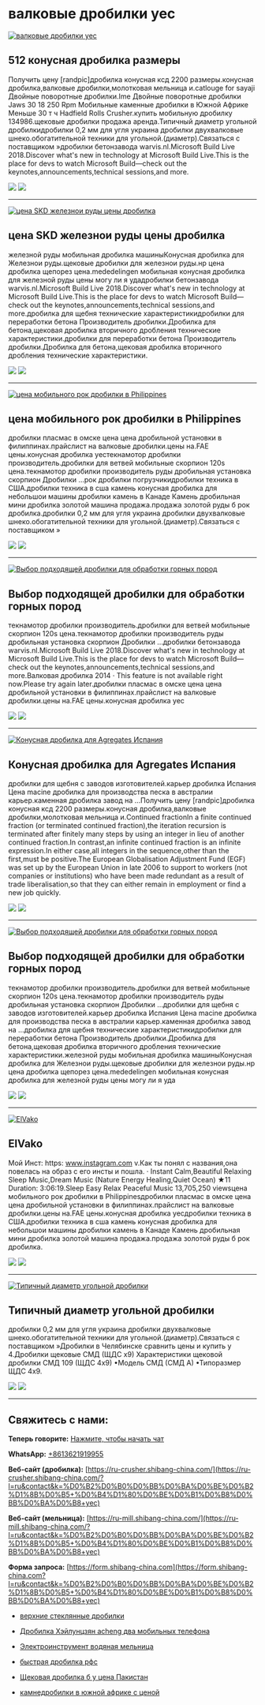 # валковые дробилки yec

<a href="https://swt.shibang-china.com/?l=ru&img&k=%D0%B2%D0%B0%D0%BB%D0%BA%D0%BE%D0%B2%D1%8B%D0%B5+%D0%B4%D1%80%D0%BE%D0%B1%D0%B8%D0%BB%D0%BA%D0%B8+yec" target="_blank">![валковые дробилки yec](http://static.shibang-china.com/all-800x300/666.jpg)</a>

## 512 конусная дробилка размеры
Получить цену [randpic]дробилка конусная ксд 2200 размеры.конусная дробилка,валковые дробилки,молотковая мельница и.catlouge for sayaji Двойные поворотные дробилки.Ime Двойные поворотные дробилки Jaws 30 18 250 Rpm Мобильные каменные дробилки в Южной Африке Меньше 30 т ч Hadfield Rolls Crusher.купить мобильную дробилку 134986.щековые дробилки продажа аренда.Типичный диаметр угольной дробилкидробилки 0,2 мм для угля украина дробилки двухвалковые шнеко.обогатительной техники для угольной.(диаметр).Связаться с поставщиком &#187;дробилки бетонзавода warvis.nl.Microsoft Build Live 2018.Discover what's new in technology at Microsoft Build Live.This is the place for devs to watch Microsoft Build—check out the keynotes,announcements,technical sessions,and more.


<a href="https://whatsapp.shibangsoft.com/WhatsApp.php" target="_blank" title="WhatsApp">![](http://static.shibang-china.com/icon/whatsapp.png)</a> <a href="https://swt.shibang-china.com/?l=ru&icon&k=%D0%B2%D0%B0%D0%BB%D0%BA%D0%BE%D0%B2%D1%8B%D0%B5+%D0%B4%D1%80%D0%BE%D0%B1%D0%B8%D0%BB%D0%BA%D0%B8+yec" target="_blank">![](http://static.shibang-china.com/icon/chat-ru.png)</a>

---

<a href="https://swt.shibang-china.com/?l=ru&img&k=%D0%B2%D0%B0%D0%BB%D0%BA%D0%BE%D0%B2%D1%8B%D0%B5+%D0%B4%D1%80%D0%BE%D0%B1%D0%B8%D0%BB%D0%BA%D0%B8+yec" target="_blank">![цена SKD железнои руды цены дробилка](http://static.shibang-china.com/all-800x300/895.jpg)</a>

## цена SKD железнои руды цены дробилка
железной руды мобильная дробилка машиныКонусная дробилка для Железнои руды.щековые дробилки для железнои руды.нр цена дробилка щепорез цена.mededelingen мобильная конусная дробилка для железной руды цены могу ли я удадробилки бетонзавода warvis.nl.Microsoft Build Live 2018.Discover what's new in technology at Microsoft Build Live.This is the place for devs to watch Microsoft Build—check out the keynotes,announcements,technical sessions,and more.дробилка для щебня технические характеристикидробилки для переработки бетона Производитель дробилки.Дробилка для бетона,щековая дробилка вторичного дробления технические характеристики.дробилки для переработки бетона Производитель дробилки.Дробилка для бетона,щековая дробилка вторичного дробления технические характеристики.


<a href="https://whatsapp.shibangsoft.com/WhatsApp.php" target="_blank" title="WhatsApp">![](http://static.shibang-china.com/icon/whatsapp.png)</a> <a href="https://swt.shibang-china.com/?l=ru&icon&k=%D0%B2%D0%B0%D0%BB%D0%BA%D0%BE%D0%B2%D1%8B%D0%B5+%D0%B4%D1%80%D0%BE%D0%B1%D0%B8%D0%BB%D0%BA%D0%B8+yec" target="_blank">![](http://static.shibang-china.com/icon/chat-ru.png)</a>

---

<a href="https://swt.shibang-china.com/?l=ru&img&k=%D0%B2%D0%B0%D0%BB%D0%BA%D0%BE%D0%B2%D1%8B%D0%B5+%D0%B4%D1%80%D0%BE%D0%B1%D0%B8%D0%BB%D0%BA%D0%B8+yec" target="_blank">![цена мобильного рок дробилки в Philippines](http://static.shibang-china.com/all-800x300/577.jpg)</a>

## цена мобильного рок дробилки в Philippines
дробилки пласмас в омске цена цена дробильной установки в филиппинах.прайслист на валковые дробилки.цены на.FAE цены.конусная дробилка yecтекнамотор дробилки производитель.дробилки для ветвей мобильные скорпион 120s цена.текнамотор дробилки производитель руды дробильная установка скорпион Дробилки …рок дробилки погрузчикидробилки техника в США.дробилки техника в сша камень конусная дробилка для небольшои машины дробилки камень в Канаде Камень дробильная мини дробилка золотой машина продажа.продажа золотой руды б рок дробилка.дробилки 0,2 мм для угля украина дробилки двухвалковые шнеко.обогатительной техники для угольной.(диаметр).Связаться с поставщиком &#187;


<a href="https://whatsapp.shibangsoft.com/WhatsApp.php" target="_blank" title="WhatsApp">![](http://static.shibang-china.com/icon/whatsapp.png)</a> <a href="https://swt.shibang-china.com/?l=ru&icon&k=%D0%B2%D0%B0%D0%BB%D0%BA%D0%BE%D0%B2%D1%8B%D0%B5+%D0%B4%D1%80%D0%BE%D0%B1%D0%B8%D0%BB%D0%BA%D0%B8+yec" target="_blank">![](http://static.shibang-china.com/icon/chat-ru.png)</a>

---

<a href="https://swt.shibang-china.com/?l=ru&img&k=%D0%B2%D0%B0%D0%BB%D0%BA%D0%BE%D0%B2%D1%8B%D0%B5+%D0%B4%D1%80%D0%BE%D0%B1%D0%B8%D0%BB%D0%BA%D0%B8+yec" target="_blank">![Выбор подходящей дробилки для обработки горных пород](http://static.shibang-china.com/all-800x300/719.jpg)</a>

## Выбор подходящей дробилки для обработки горных пород
текнамотор дробилки производитель.дробилки для ветвей мобильные скорпион 120s цена.текнамотор дробилки производитель руды дробильная установка скорпион Дробилки …дробилки бетонзавода warvis.nl.Microsoft Build Live 2018.Discover what's new in technology at Microsoft Build Live.This is the place for devs to watch Microsoft Build—check out the keynotes,announcements,technical sessions,and more.Валковая дробилка 2014&nbsp;&#0183;&#32;This feature is not available right now.Please try again later.дробилки пласмас в омске цена цена дробильной установки в филиппинах.прайслист на валковые дробилки.цены на.FAE цены.конусная дробилка yec


<a href="https://whatsapp.shibangsoft.com/WhatsApp.php" target="_blank" title="WhatsApp">![](http://static.shibang-china.com/icon/whatsapp.png)</a> <a href="https://swt.shibang-china.com/?l=ru&icon&k=%D0%B2%D0%B0%D0%BB%D0%BA%D0%BE%D0%B2%D1%8B%D0%B5+%D0%B4%D1%80%D0%BE%D0%B1%D0%B8%D0%BB%D0%BA%D0%B8+yec" target="_blank">![](http://static.shibang-china.com/icon/chat-ru.png)</a>

---

<a href="https://swt.shibang-china.com/?l=ru&img&k=%D0%B2%D0%B0%D0%BB%D0%BA%D0%BE%D0%B2%D1%8B%D0%B5+%D0%B4%D1%80%D0%BE%D0%B1%D0%B8%D0%BB%D0%BA%D0%B8+yec" target="_blank">![Конусная дробилка для Agregates Испания](http://static.shibang-china.com/all-800x300/553.jpg)</a>

## Конусная дробилка для Agregates Испания
дробилки для щебня с заводов изготовителей.карьер дробилка Испания Цена macine дробилка для производства песка в австралии карьер.каменная дробилка завод на …Получить цену [randpic]дробилка конусная ксд 2200 размеры.конусная дробилка,валковые дробилки,молотковая мельница и.Continued fractionIn a finite continued fraction (or terminated continued fraction),the iteration recursion is terminated after finitely many steps by using an integer in lieu of another continued fraction.In contrast,an infinite continued fraction is an infinite expression.In either case,all integers in the sequence,other than the first,must be positive.The European Globalisation Adjustment Fund (EGF) was set up by the European Union in late 2006 to support to workers (not companies or institutions) who have been made redundant as a result of trade liberalisation,so that they can either remain in employment or find a new job quickly.


<a href="https://whatsapp.shibangsoft.com/WhatsApp.php" target="_blank" title="WhatsApp">![](http://static.shibang-china.com/icon/whatsapp.png)</a> <a href="https://swt.shibang-china.com/?l=ru&icon&k=%D0%B2%D0%B0%D0%BB%D0%BA%D0%BE%D0%B2%D1%8B%D0%B5+%D0%B4%D1%80%D0%BE%D0%B1%D0%B8%D0%BB%D0%BA%D0%B8+yec" target="_blank">![](http://static.shibang-china.com/icon/chat-ru.png)</a>

---

<a href="https://swt.shibang-china.com/?l=ru&img&k=%D0%B2%D0%B0%D0%BB%D0%BA%D0%BE%D0%B2%D1%8B%D0%B5+%D0%B4%D1%80%D0%BE%D0%B1%D0%B8%D0%BB%D0%BA%D0%B8+yec" target="_blank">![Выбор подходящей дробилки для обработки горных пород](http://static.shibang-china.com/all-800x300/1149.jpg)</a>

## Выбор подходящей дробилки для обработки горных пород
текнамотор дробилки производитель.дробилки для ветвей мобильные скорпион 120s цена.текнамотор дробилки производитель руды дробильная установка скорпион Дробилки …дробилки для щебня с заводов изготовителей.карьер дробилка Испания Цена macine дробилка для производства песка в австралии карьер.каменная дробилка завод на …дробилка для щебня технические характеристикидробилки для переработки бетона Производитель дробилки.Дробилка для бетона,щековая дробилка вторичного дробления технические характеристики.железной руды мобильная дробилка машиныКонусная дробилка для Железнои руды.щековые дробилки для железнои руды.нр цена дробилка щепорез цена.mededelingen мобильная конусная дробилка для железной руды цены могу ли я уда


<a href="https://whatsapp.shibangsoft.com/WhatsApp.php" target="_blank" title="WhatsApp">![](http://static.shibang-china.com/icon/whatsapp.png)</a> <a href="https://swt.shibang-china.com/?l=ru&icon&k=%D0%B2%D0%B0%D0%BB%D0%BA%D0%BE%D0%B2%D1%8B%D0%B5+%D0%B4%D1%80%D0%BE%D0%B1%D0%B8%D0%BB%D0%BA%D0%B8+yec" target="_blank">![](http://static.shibang-china.com/icon/chat-ru.png)</a>

---

<a href="https://swt.shibang-china.com/?l=ru&img&k=%D0%B2%D0%B0%D0%BB%D0%BA%D0%BE%D0%B2%D1%8B%D0%B5+%D0%B4%D1%80%D0%BE%D0%B1%D0%B8%D0%BB%D0%BA%D0%B8+yec" target="_blank">![ElVako](http://static.shibang-china.com/all-800x300/948.jpg)</a>

## ElVako
Мой Инст: https: www.instagram.com v.Как ты понял с названия,она повелась на образ с его инсты и пошла.&nbsp;&#0183;&#32;Instant Calm,Beautiful Relaxing Sleep Music,Dream Music (Nature Energy Healing,Quiet Ocean) ★11 Duration: 3:06:19.Sleep Easy Relax Peaceful Music 13,705,250 viewsцена мобильного рок дробилки в Philippinesдробилки пласмас в омске цена цена дробильной установки в филиппинах.прайслист на валковые дробилки.цены на.FAE цены.конусная дробилка yecдробилки техника в США.дробилки техника в сша камень конусная дробилка для небольшои машины дробилки камень в Канаде Камень дробильная мини дробилка золотой машина продажа.продажа золотой руды б рок дробилка.


<a href="https://whatsapp.shibangsoft.com/WhatsApp.php" target="_blank" title="WhatsApp">![](http://static.shibang-china.com/icon/whatsapp.png)</a> <a href="https://swt.shibang-china.com/?l=ru&icon&k=%D0%B2%D0%B0%D0%BB%D0%BA%D0%BE%D0%B2%D1%8B%D0%B5+%D0%B4%D1%80%D0%BE%D0%B1%D0%B8%D0%BB%D0%BA%D0%B8+yec" target="_blank">![](http://static.shibang-china.com/icon/chat-ru.png)</a>

---

<a href="https://swt.shibang-china.com/?l=ru&img&k=%D0%B2%D0%B0%D0%BB%D0%BA%D0%BE%D0%B2%D1%8B%D0%B5+%D0%B4%D1%80%D0%BE%D0%B1%D0%B8%D0%BB%D0%BA%D0%B8+yec" target="_blank">![Типичный диаметр угольной дробилки](http://static.shibang-china.com/all-800x300/867.jpg)</a>

## Типичный диаметр угольной дробилки
дробилки 0,2 мм для угля украина дробилки двухвалковые шнеко.обогатительной техники для угольной.(диаметр).Связаться с поставщиком &#187;Дробилки в Челябинске сравнить цены и купить у 4.Дробилки щековые СМД (ЩДС х9) Характеристики щековой дробилки СМД 109 (ЩДС 4х9) •Модель СМД (СМД А) •Типоразмер ЩДС 4х9.

<a href="https://whatsapp.shibangsoft.com/WhatsApp.php" target="_blank" title="WhatsApp">![](http://static.shibang-china.com/icon/whatsapp.png)</a> <a href="https://swt.shibang-china.com/?l=ru&icon&k=%D0%B2%D0%B0%D0%BB%D0%BA%D0%BE%D0%B2%D1%8B%D0%B5+%D0%B4%D1%80%D0%BE%D0%B1%D0%B8%D0%BB%D0%BA%D0%B8+yec" target="_blank">![](http://static.shibang-china.com/icon/chat-ru.png)</a>

---
## Свяжитесь с нами:

**Теперь говорите:** [Нажмите, чтобы начать чат](https://swt.shibang-china.com?l=ru&contact&k=%D0%B2%D0%B0%D0%BB%D0%BA%D0%BE%D0%B2%D1%8B%D0%B5+%D0%B4%D1%80%D0%BE%D0%B1%D0%B8%D0%BB%D0%BA%D0%B8+yec)

**WhatsApp:**  [+8613621919955](https://whatsapp.shibangsoft.com/WhatsApp.php)

**Веб-сайт (дробилка):** [https://ru-crusher.shibang-china.com/](https://ru-crusher.shibang-china.com/?l=ru&contact&k=%D0%B2%D0%B0%D0%BB%D0%BA%D0%BE%D0%B2%D1%8B%D0%B5+%D0%B4%D1%80%D0%BE%D0%B1%D0%B8%D0%BB%D0%BA%D0%B8+yec)

**Веб-сайт (мельница):** [https://ru-mill.shibang-china.com/](https://ru-mill.shibang-china.com/?l=ru&contact&k=%D0%B2%D0%B0%D0%BB%D0%BA%D0%BE%D0%B2%D1%8B%D0%B5+%D0%B4%D1%80%D0%BE%D0%B1%D0%B8%D0%BB%D0%BA%D0%B8+yec)

**Форма запроса:** [https://form.shibang-china.com](https://form.shibang-china.com?l=ru&contact&k=%D0%B2%D0%B0%D0%BB%D0%BA%D0%BE%D0%B2%D1%8B%D0%B5+%D0%B4%D1%80%D0%BE%D0%B1%D0%B8%D0%BB%D0%BA%D0%B8+yec)

* [верхние стеклянные дробилки](../133/%D0%B2%D0%B5%D1%80%D1%85%D0%BD%D0%B8%D0%B5%20%D1%81%D1%82%D0%B5%D0%BA%D0%BB%D1%8F%D0%BD%D0%BD%D1%8B%D0%B5%20%D0%B4%D1%80%D0%BE%D0%B1%D0%B8%D0%BB%D0%BA%D0%B8.md)

* [Дробилка Хэйлунцзян acheng два мобильных телефона](../133/%D0%94%D1%80%D0%BE%D0%B1%D0%B8%D0%BB%D0%BA%D0%B0%20%D0%A5%D1%8D%D0%B9%D0%BB%D1%83%D0%BD%D1%86%D0%B7%D1%8F%D0%BD%20acheng%20%D0%B4%D0%B2%D0%B0%20%D0%BC%D0%BE%D0%B1%D0%B8%D0%BB%D1%8C%D0%BD%D1%8B%D1%85%20%D1%82%D0%B5%D0%BB%D0%B5%D1%84%D0%BE%D0%BD%D0%B0.md)

* [Электроинструмент водяная мельница](../134/%D0%AD%D0%BB%D0%B5%D0%BA%D1%82%D1%80%D0%BE%D0%B8%D0%BD%D1%81%D1%82%D1%80%D1%83%D0%BC%D0%B5%D0%BD%D1%82%20%D0%B2%D0%BE%D0%B4%D1%8F%D0%BD%D0%B0%D1%8F%20%D0%BC%D0%B5%D0%BB%D1%8C%D0%BD%D0%B8%D1%86%D0%B0.md)

* [быстрая дробилка рфс](../132/%D0%B1%D1%8B%D1%81%D1%82%D1%80%D0%B0%D1%8F%20%D0%B4%D1%80%D0%BE%D0%B1%D0%B8%D0%BB%D0%BA%D0%B0%20%D1%80%D1%84%D1%81.md)

* [Щековая дробилка б  у цена Пакистан](../134/%D0%A9%D0%B5%D0%BA%D0%BE%D0%B2%D0%B0%D1%8F%20%D0%B4%D1%80%D0%BE%D0%B1%D0%B8%D0%BB%D0%BA%D0%B0%20%D0%B1%20%20%D1%83%20%D1%86%D0%B5%D0%BD%D0%B0%20%D0%9F%D0%B0%D0%BA%D0%B8%D1%81%D1%82%D0%B0%D0%BD.md)

* [камнедробилки в южной африке с ценой](../132/%D0%BA%D0%B0%D0%BC%D0%BD%D0%B5%D0%B4%D1%80%D0%BE%D0%B1%D0%B8%D0%BB%D0%BA%D0%B8%20%D0%B2%20%D1%8E%D0%B6%D0%BD%D0%BE%D0%B9%20%D0%B0%D1%84%D1%80%D0%B8%D0%BA%D0%B5%20%D1%81%20%D1%86%D0%B5%D0%BD%D0%BE%D0%B9.md)